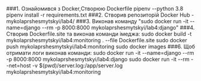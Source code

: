 
###1. Ознайомився з Docker,Створюю Dockerfile
	pipenv --python 3.8
	pipenv install -r requirements.txt
###2. Створив репозиторій Docker Hub - mykolaprshesmytskyi/lab4/
###3. Виконав команду "sudo docker run -it --name=django --rm -p 8000:8000 mykolaprshesmytskyi/lab4:django"
###4. Створив Dockerfile.site та виконав команди імеджа:
	sudo docker build -t mykolaprshesmytskyi/lab4:monitoring . --file Dockerfile.site
	sudo docker push mykolaprshesmytskyi/lab4:monitoring
	sudo docker images
###6. Щоб отримати логи виконав команди:
	sudo docker run -it --name=django --rm -p 8000:8000 mykolaprshesmytskyi/lab4:django
	sudo docker run -it --rm --net=host -v $(pwd)/server.log:/app/server.log mykolaprshesmytskyi/lab4:monitoring
